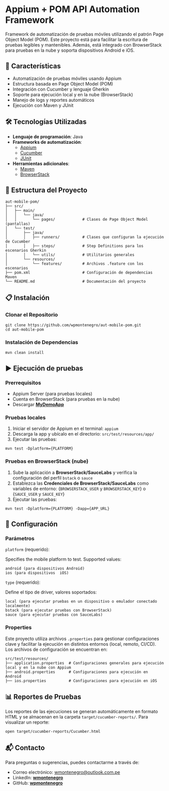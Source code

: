 # Appium + POM API Automation Framework

Framework de automatización de pruebas móviles utilizando el patrón Page Object Model (POM).
Este proyecto está para facilitar la escritura de pruebas legibles y mantenibles.
Además, está integrado con BrowserStack para pruebas en la nube y soporta dispositivos Android e iOS.

## 🚀 Características

- Automatización de pruebas móviles usando Appium
- Estructura basada en Page Object Model (POM)
- Integración con Cucumber y lenguaje Gherkin
- Soporte para ejecución local y en la nube (BrowserStack)
- Manejo de logs y reportes automáticos
- Ejecución con Maven y JUnit


## 🛠️ Tecnologías Utilizadas

- **Lenguaje de programación**: Java
- **Frameworks de automatización**:
    - [Appium](https://appium.io/)
    - [Cucumber](https://cucumber.io/)
    - [JUnit](https://junit.org/)
- **Herramientas adicionales**:
    - [Maven](https://maven.apache.org/)
    - [BrowserStack](https://www.browserstack.com/)

## 📂 Estructura del Proyecto

```
aut-mobile-pom/
├── src/
│   ├── main/
│   │   └── java/
│   │       └── pages/            # Clases de Page Object Model (pantallas)
│   └── test/
│       ├── java/
│       │   ├── runners/          # Clases que configuran la ejecución de Cucumber
│       │   ├── steps/            # Step Definitions para los escenarios Gherkin
│       │   └── utils/            # Utilitarios generales
│       └── resources/
│           └── features/         # Archivos .feature con los escenarios
├── pom.xml                       # Configuración de dependencias Maven
└── README.md                     # Documentación del proyecto
```

## 📋 Instalación

### Clonar el Repositorio

```
git clone https://github.com/wpmontenegro/aut-mobile-pom.git
cd aut-mobile-pom
```

### Instalación de Dependencias

```
mvn clean install
```

## ▶️ Ejecución de pruebas

### Prerrequisitos

- Appium Server (para pruebas locales)
- Cuenta en BrowserStack (para pruebas en la nube)
- Descargar [**MyDemoApp**](https://github.com/saucelabs/my-demo-app-rn/releases/)

### Pruebas locales

1. Iniciar el servidor de Appium en el terminal: ```appium```
2. Descarga la app y ubícalo en el directorio: `src/test/resources/app/`
3. Ejecutar las pruebas:
```
mvn test -Dplatform={PLATFORM}
```

### Pruebas en BrowserStack (nube)

1. Sube la aplicación a **BrowserStack/SauceLabs** y verifica la configuración del perfil `bstack` o `sauce`
2. Establezca las **Credenciales de BrowserStack/SauceLabs** como variables de entorno: {`BROWSERSTACK_USER` y `BROWSERSTACK_KEY`} o {`SAUCE_USER` y `SAUCE_KEY`}
3. Ejecutar las pruebas:
```
mvn test -Dplatform={PLATFORM} -Dapp={APP_URL}
```

## 🔧 Configuración

### Parámetros

`platform` (requerido):

Specifies the mobile platform to test. Supported values:

```
android (para dispositivos Android)
ios (para dispositivos  iOS)
```

`type` (requerido):

Define el tipo de driver, valores soportados:

```
local (para ejecutar pruebas en un dispositivo o emulador conectado localmente)
bstack (para ejecutar pruebas con BrowserStack)
sauce (para ejecutar pruebas con SauceLabs)
```

### Properties

Este proyecto utiliza archivos `.properties` para gestionar configuraciones clave y facilitar la ejecución en distintos entornos (local, remoto, CI/CD).
Los archivos de configuración se encuentran en:

```
src/test/resources/
├── application.properties  # Configuraciones generales para ejecución local y en la nube con Appium
├── android.properties      # Configuraciones para ejecución en Android
├── ios.properties          # Configuraciones para ejecución en iOS
```

## 📊 Reportes de Pruebas

Los reportes de las ejecuciones se generan automáticamente en formato HTML y se almacenan en la carpeta `target/cucumber-reports/`.
Para visualizar un reporte:

```
open target/cucumber-reports/Cucumber.html
```

## 📬 Contacto

Para preguntas o sugerencias, puedes contactarme a través de:

- Correo electrónico: wmontenegro@outlook.com.pe
- LinkedIn: [**wmontenegro**](https://www.linkedin.com/in/wmontenegro)
- GitHub: [**wpmontenegro**](https://github.com/wpmontenegro)